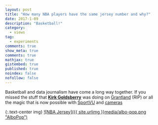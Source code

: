 ```yaml
---
layout: post
title: "How many NBA players have the same jersey number and why?"
date: 2017-1-09
description: "Basketball!"
category:
  - views
tag:
  - experiments
comments: true
show_meta: true
comments: true
mathjax: true
gistembed: true
published: true
noindex: false
nofollow: false
---
```

Basketball and data journalism have come a long way together. If you missed the stuff that [**Kirk Goldsberry**]() was doing on [Grantland]() (RIP) or all the magic that is now possible with [SportVU](https://www.youtube.com/watch?v=jOQEl_tkEwE) and [cameras](https://news.usc.edu/70358/you-call-the-shots-on-the-video-board-thanks-to-usc-computer-scientists/)

<!--more-->

{:.text-center img}
[![NBA Jersey]({{ site.urlimg }}media/albo-pop.png "AlboPop")](https://www.prova.it)
